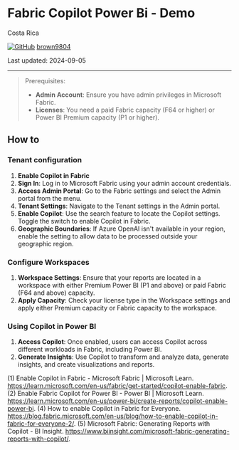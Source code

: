 # Fabric Copilot Power Bi - Demo

Costa Rica

[![GitHub](https://img.shields.io/badge/--181717?logo=github&logoColor=ffffff)](https://github.com/)
[brown9804](https://github.com/brown9804)

Last updated: 2024-09-05

----------


> Prerequisites: 
>  - **Admin Account**: Ensure you have admin privileges in Microsoft Fabric.
>  - **Licenses**: You need a paid Fabric capacity (F64 or higher) or Power BI Premium capacity (P1 or higher).

## How to 

### Tenant configuration 

1. **Enable Copilot in Fabric**
2. **Sign In**: Log in to Microsoft Fabric using your admin account credentials.
3. **Access Admin Portal**: Go to the Fabric settings and select the Admin portal from the menu.
4. **Tenant Settings**: Navigate to the Tenant settings in the Admin portal.
5. **Enable Copilot**: Use the search feature to locate the Copilot settings. Toggle the switch to enable Copilot in Fabric.
6. **Geographic Boundaries**: If Azure OpenAI isn't available in your region, enable the setting to allow data to be processed outside your geographic region.


### Configure Workspaces
1. **Workspace Settings**: Ensure that your reports are located in a workspace with either Premium Power BI (P1 and above) or paid Fabric (F64 and above) capacity.
2. **Apply Capacity**: Check your license type in the Workspace settings and apply either Premium capacity or Fabric capacity to the workspace.

### Using Copilot in Power BI
1. **Access Copilot**: Once enabled, users can access Copilot across different workloads in Fabric, including Power BI.
2. **Generate Insights**: Use Copilot to transform and analyze data, generate insights, and create visualizations and reports.


(1) Enable Copilot in Fabric - Microsoft Fabric | Microsoft Learn. https://learn.microsoft.com/en-us/fabric/get-started/copilot-enable-fabric.
(2) Enable Fabric Copilot for Power BI - Power BI | Microsoft Learn. https://learn.microsoft.com/en-us/power-bi/create-reports/copilot-enable-power-bi.
(4) How to enable Copilot in Fabric for Everyone. https://blog.fabric.microsoft.com/en-us/blog/how-to-enable-copilot-in-fabric-for-everyone-2/.
(5) Microsoft Fabric: Generating Reports with Copilot - BI Insight. https://www.biinsight.com/microsoft-fabric-generating-reports-with-copilot/.
